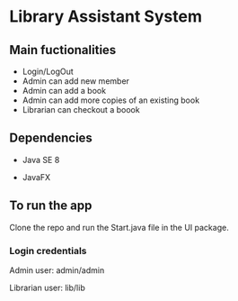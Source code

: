 # Library Assistant System

## Main fuctionalities
- Login/LogOut
- Admin can add new member
- Admin can add a book
- Admin can add more copies of an existing book
- Librarian can checkout a boook

## Dependencies
- Java SE 8

- JavaFX

## To run the app
Clone the repo and run the Start.java file in the UI package.

### Login credentials
Admin user: admin/admin

Librarian user: lib/lib


